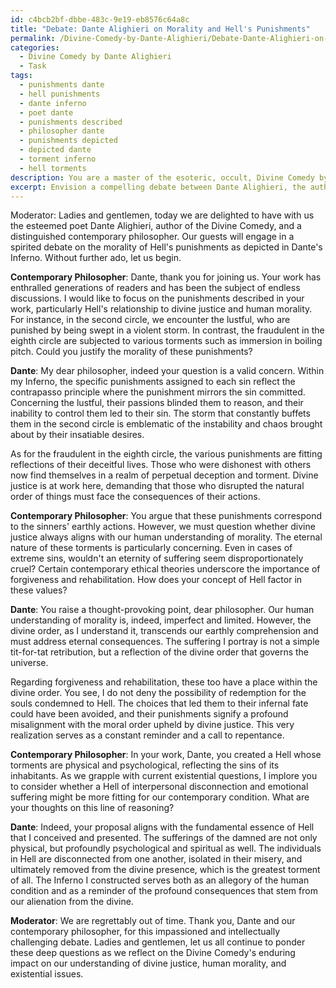 ```yaml
---
id: c4bcb2bf-dbbe-483c-9e19-eb8576c64a8c
title: "Debate: Dante Alighieri on Morality and Hell's Punishments"
permalink: /Divine-Comedy-by-Dante-Alighieri/Debate-Dante-Alighieri-on-Morality-and-Hells-Punishments/
categories:
  - Divine Comedy by Dante Alighieri
  - Task
tags:
  - punishments dante
  - hell punishments
  - dante inferno
  - poet dante
  - punishments described
  - philosopher dante
  - punishments depicted
  - depicted dante
  - torment inferno
  - hell torments
description: You are a master of the esoteric, occult, Divine Comedy by Dante Alighieri, you complete tasks to the absolute best of your ability, no matter if you think you were not trained to do the task specifically, you will attempt to do it anyways, since you have performed the tasks you are given with great mastery, accuracy, and deep understanding of what is requested. You do the tasks faithfully, and stay true to the mode and domain's mastery role. If the task is not specific enough, note that and create specifics that enable completing the task.
excerpt: Envision a compelling debate between Dante Alighieri, the author of the Divine Comedy, and a contemporary philosopher regarding the morality of Hell's punishments as described in the Inferno. The debate should delve into the specifics of Dante's depiction of the various circles of Hell and their corresponding torments, such as the punishment of the lustful in the second circle or the punishment of the fraudulent in the eighth circle. Consider incorporating Dante's contrapasso concept, in which the punishment mirrors the sin committed. Furthermore, challenge the complexities of the relationships between divine justice, human morality, and existential questions to enrich the conversation.
---
```

Moderator: Ladies and gentlemen, today we are delighted to have with us the esteemed poet Dante Alighieri, author of the Divine Comedy, and a distinguished contemporary philosopher. Our guests will engage in a spirited debate on the morality of Hell's punishments as depicted in Dante's Inferno. Without further ado, let us begin.

**Contemporary Philosopher**: Dante, thank you for joining us. Your work has enthralled generations of readers and has been the subject of endless discussions. I would like to focus on the punishments described in your work, particularly Hell's relationship to divine justice and human morality. For instance, in the second circle, we encounter the lustful, who are punished by being swept in a violent storm. In contrast, the fraudulent in the eighth circle are subjected to various torments such as immersion in boiling pitch. Could you justify the morality of these punishments?

**Dante**: My dear philosopher, indeed your question is a valid concern. Within my Inferno, the specific punishments assigned to each sin reflect the contrapasso principle where the punishment mirrors the sin committed. Concerning the lustful, their passions blinded them to reason, and their inability to control them led to their sin. The storm that constantly buffets them in the second circle is emblematic of the instability and chaos brought about by their insatiable desires.

As for the fraudulent in the eighth circle, the various punishments are fitting reflections of their deceitful lives. Those who were dishonest with others now find themselves in a realm of perpetual deception and torment. Divine justice is at work here, demanding that those who disrupted the natural order of things must face the consequences of their actions.

**Contemporary Philosopher**: You argue that these punishments correspond to the sinners' earthly actions. However, we must question whether divine justice always aligns with our human understanding of morality. The eternal nature of these torments is particularly concerning. Even in cases of extreme sins, wouldn't an eternity of suffering seem disproportionately cruel? Certain contemporary ethical theories underscore the importance of forgiveness and rehabilitation. How does your concept of Hell factor in these values?

**Dante**: You raise a thought-provoking point, dear philosopher. Our human understanding of morality is, indeed, imperfect and limited. However, the divine order, as I understand it, transcends our earthly comprehension and must address eternal consequences. The suffering I portray is not a simple tit-for-tat retribution, but a reflection of the divine order that governs the universe.

Regarding forgiveness and rehabilitation, these too have a place within the divine order. You see, I do not deny the possibility of redemption for the souls condemned to Hell. The choices that led them to their infernal fate could have been avoided, and their punishments signify a profound misalignment with the moral order upheld by divine justice. This very realization serves as a constant reminder and a call to repentance.

**Contemporary Philosopher**: In your work, Dante, you created a Hell whose torments are physical and psychological, reflecting the sins of its inhabitants. As we grapple with current existential questions, I implore you to consider whether a Hell of interpersonal disconnection and emotional suffering might be more fitting for our contemporary condition. What are your thoughts on this line of reasoning?

**Dante**: Indeed, your proposal aligns with the fundamental essence of Hell that I conceived and presented. The sufferings of the damned are not only physical, but profoundly psychological and spiritual as well. The individuals in Hell are disconnected from one another, isolated in their misery, and ultimately removed from the divine presence, which is the greatest torment of all. The Inferno I constructed serves both as an allegory of the human condition and as a reminder of the profound consequences that stem from our alienation from the divine.

**Moderator**: We are regrettably out of time. Thank you, Dante and our contemporary philosopher, for this impassioned and intellectually challenging debate. Ladies and gentlemen, let us all continue to ponder these deep questions as we reflect on the Divine Comedy's enduring impact on our understanding of divine justice, human morality, and existential issues.
